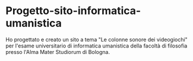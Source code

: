 # Progetto-sito-informatica-umanistica
Ho progettato e creato un sito a tema "Le colonne sonore dei videogiochi" per l'esame universitario di informatica umanistica della facoltà di filosofia presso l'Alma Mater Studiorum di Bologna.
